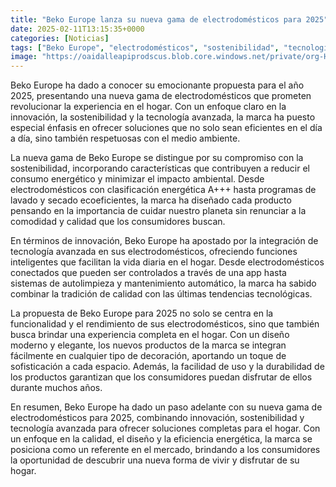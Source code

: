 ```yaml
---
title: "Beko Europe lanza su nueva gama de electrodomésticos para 2025"
date: 2025-02-11T13:15:35+0000
categories: [Noticias]
tags: ["Beko Europe", "electrodomésticos", "sostenibilidad", "tecnología avanzada", "innovación", "eficiencia energética", "calidad."]
image: "https://oaidalleapiprodscus.blob.core.windows.net/private/org-HKmKxpuNw3Y88lm4EBrIPq0n/user-ZwiCXOggLL8ZNNKE2g7rXFmV/img-aQh9qC6BRPXibI3L6TasnRx1.png?st=2025-02-11T12%3A15%3A35Z&se=2025-02-11T14%3A15%3A35Z&sp=r&sv=2024-08-04&sr=b&rscd=inline&rsct=image/png&skoid=d505667d-d6c1-4a0a-bac7-5c84a87759f8&sktid=a48cca56-e6da-484e-a814-9c849652bcb3&skt=2025-02-10T14%3A01%3A37Z&ske=2025-02-11T14%3A01%3A37Z&sks=b&skv=2024-08-04&sig=z6KZJkbs%2BFB9AhzbP6VhxabLrQNmfhI7eZEkiffsaKQ%3D"
---
```


Beko Europe ha dado a conocer su emocionante propuesta para el año 2025, presentando una nueva gama de electrodomésticos que prometen revolucionar la experiencia en el hogar. Con un enfoque claro en la innovación, la sostenibilidad y la tecnología avanzada, la marca ha puesto especial énfasis en ofrecer soluciones que no solo sean eficientes en el día a día, sino también respetuosas con el medio ambiente.

La nueva gama de Beko Europe se distingue por su compromiso con la sostenibilidad, incorporando características que contribuyen a reducir el consumo energético y minimizar el impacto ambiental. Desde electrodomésticos con clasificación energética A+++ hasta programas de lavado y secado ecoeficientes, la marca ha diseñado cada producto pensando en la importancia de cuidar nuestro planeta sin renunciar a la comodidad y calidad que los consumidores buscan.

En términos de innovación, Beko Europe ha apostado por la integración de tecnología avanzada en sus electrodomésticos, ofreciendo funciones inteligentes que facilitan la vida diaria en el hogar. Desde electrodomésticos conectados que pueden ser controlados a través de una app hasta sistemas de autolimpieza y mantenimiento automático, la marca ha sabido combinar la tradición de calidad con las últimas tendencias tecnológicas.

La propuesta de Beko Europe para 2025 no solo se centra en la funcionalidad y el rendimiento de sus electrodomésticos, sino que también busca brindar una experiencia completa en el hogar. Con un diseño moderno y elegante, los nuevos productos de la marca se integran fácilmente en cualquier tipo de decoración, aportando un toque de sofisticación a cada espacio. Además, la facilidad de uso y la durabilidad de los productos garantizan que los consumidores puedan disfrutar de ellos durante muchos años.

En resumen, Beko Europe ha dado un paso adelante con su nueva gama de electrodomésticos para 2025, combinando innovación, sostenibilidad y tecnología avanzada para ofrecer soluciones completas para el hogar. Con un enfoque en la calidad, el diseño y la eficiencia energética, la marca se posiciona como un referente en el mercado, brindando a los consumidores la oportunidad de descubrir una nueva forma de vivir y disfrutar de su hogar.
    